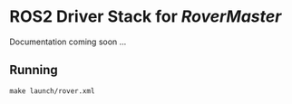 # ROS2 Driver Stack for _RoverMaster_

Documentation coming soon ...
## Running
`make launch/rover.xml `
